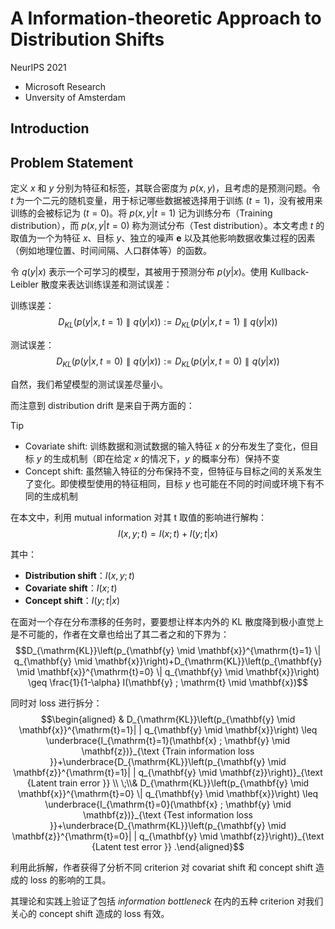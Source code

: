 # A Information-theoretic Approach to Distribution Shifts

NeurIPS 2021

- Microsoft Research
- Unversity of Amsterdam

## Introduction
<!-- # 祝纪元 20250221 报告
重装系统后继续检查了可能的数据泄漏问题，andrew 的数据文档写的比较详细，未被验证的复权问题也自己检查确认过了。但是我们的 KAN 表现的主要在 shrinkage 这个数据集上，这个数据集怀疑点主要在 prc 这个价格字段的处理写的没有很清楚，但是我比较倾向于没有发生数据泄漏，我自己重新使用了 xgboost 和 mlp 在自己的框架下用相同的数据集做预测，表现都远弱于 KAN。这至少可以说明两件事，一、KAN 确实在这个任务上表现出了比较好的预测能力，二、数据有泄漏的可能比较小。

由于把 KAN 输入更改为面板数据和移植到 qlib 和中国数据上的工作依旧还是在 debug，所以暂时还没有实验结果可以分享。本次报告分享的是近期读到的关于 distribution shift 的工作，该工作主要从信息论理论视角分析分布漂移。在具体改善分布漂移方面，可以注意的是 Distribution shift 曾连续两年作为一个独立的专题出现在 NeurIPS 的 workshop 中（2022 年和 2023 年），已有一定数量的工作聚焦于此。

分布漂移往往与时序相关，例如，使用 1970 年的卫星图像训练的识别模型，其识别率在 2020 年代的卫星图像数据集上下降，这是由于训练集和测试集的分布已经发生了漂移。我相信金融市场也一样永远是动态的，即，如果把截面上的收益 $y$ 和特征 $\mathbb{x}$ 看作是随机变量，那他们的联合分布 $p(\mathbb{x}, y)$ 并不是时不变的，漂移无时不刻都在发生。 -->

## Problem Statement

定义 $x$ 和 $y$ 分别为特征和标签，其联合密度为 $p(x, y)$，且考虑的是预测问题。令 $t$ 为一个二元的随机变量，用于标记哪些数据被选择用于训练 $(t = 1)$，没有被用来训练的会被标记为 $(t = 0)$。将 $p(x, y | t = 1)$ 记为训练分布（Training distribution），而 $p(x, y | t = 0)$ 称为测试分布（Test distribution）。本文考虑 $t$ 的取值为一个为特征 $x$、目标 $y$、独立的噪声 $\mathbf{e}$ 以及其他影响数据收集过程的因素（例如地理位置、时间间隔、人口群体等）的函数。

令 $q(y | x)$ 表示一个可学习的模型，其被用于预测分布 $p(y | x)$。使用 Kullback-Leibler 散度来表达训练误差和测试误差：

训练误差：
$$
D_{KL}\left(p(y | x, t = 1) \parallel q(y | x)\right) := D_{KL}\left(p(y | x, t = 1) \parallel q(y | x)\right)
$$

测试误差：
$$
D_{KL}\left(p(y | x, t = 0) \parallel q(y | x)\right) := D_{KL}\left(p(y | x, t = 0) \parallel q(y | x)\right)
$$

自然，我们希望模型的测试误差尽量小。

而注意到 distribution drift 是来自于两方面的：
>[!TIP]
>- Covariate shift: 训练数据和测试数据的输入特征 $x$ 的分布发生了变化，但目标 $y$ 的生成机制（即在给定 $x$ 的情况下，$y$ 的概率分布）保持不变
>- Concept shift: 虽然输入特征的分布保持不变，但特征与目标之间的关系发生了变化。即使模型使用的特征相同，目标 $y$ 也可能在不同的时间或环境下有不同的生成机制

在本文中，利用 mutual information 对其 t 取值的影响进行解构：
$$
I(x, y; t) = I(x; t) + I(y; t | x)
$$

其中：
- **Distribution shift**：$I(x, y; t)$
- **Covariate shift**：$I(x; t)$
- **Concept shift**：$I(y; t | x)$

在面对一个存在分布漂移的任务时，要要想让样本内外的 KL 散度降到极小直觉上是不可能的，作者在文章也给出了其二者之和的下界为：
$$D_{\mathrm{KL}}\left(p_{\mathbf{y} \mid \mathbf{x}}^{\mathrm{t}=1} \| q_{\mathbf{y} \mid \mathbf{x}}\right)+D_{\mathrm{KL}}\left(p_{\mathbf{y} \mid \mathbf{x}}^{\mathrm{t}=0} \| q_{\mathbf{y} \mid \mathbf{x}}\right) \geq \frac{1}{1-\alpha} I(\mathbf{y} ; \mathrm{t} \mid \mathbf{x})$$

同时对 loss 进行拆分：
$$\begin{aligned} & D_{\mathrm{KL}}\left(p_{\mathbf{y} \mid \mathbf{x}}^{\mathrm{t}=1}| | q_{\mathbf{y} \mid \mathbf{x}}\right) \leq \underbrace{I_{\mathrm{t}=1}(\mathbf{x} ; \mathbf{y} \mid \mathbf{z})}_{\text {Train information loss }}+\underbrace{D_{\mathrm{KL}}\left(p_{\mathbf{y} \mid \mathbf{z}}^{\mathrm{t}=1}| | q_{\mathbf{y} \mid \mathbf{z}}\right)}_{\text {Latent train error }} \\ \;\\& 
D_{\mathrm{KL}}\left(p_{\mathbf{y} \mid \mathbf{x}}^{\mathrm{t}=0} \| q_{\mathbf{y} \mid \mathbf{x}}\right) \leq \underbrace{I_{\mathrm{t}=0}(\mathbf{x} ; \mathbf{y} \mid \mathbf{z})}_{\text {Test information loss }}+\underbrace{D_{\mathrm{KL}}\left(p_{\mathbf{y} \mid \mathbf{z}}^{\mathrm{t}=0}| | q_{\mathbf{y} \mid \mathbf{z}}\right)}_{\text {Latent test error }} .\end{aligned}$$

利用此拆解，作者获得了分析不同 criterion 对 covariat shift 和 concept shift 造成的 loss 的影响的工具。

其理论和实践上验证了包括 *information bottleneck* 在内的五种 criterion 对我们关心的 concept shift 造成的 loss 有效。